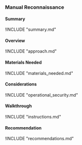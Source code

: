 ### Manual Reconnaissance

#### Summary
!INCLUDE "summary.md"

#### Overview
!INCLUDE "approach.md"

#### Materials Needed
!INCLUDE "materials_needed.md"

#### Considerations
!INCLUDE "operational_security.md"

#### Walkthrough
!INCLUDE "instructions.md"

#### Recommendation
!INCLUDE "recommendations.md"
